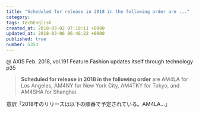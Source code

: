 ```yaml
---
title: "Scheduled for release in 2018 in the following order are ..."
category: 
tags: TechEnglish
created_at: 2018-03-02 07:19:11 +0900
updated_at: 2018-03-06 06:46:22 +0900
published: true
number: 5353
---
```


@ AXIS Feb. 2018, vol.191
Feature Fashion updates itself through technology
p35

> **Scheduled for release in 2018 in the following order** are AM4LA for Los Angeles, AM4NY for New York City, AM4TKY for Tokyo, and AM4SHA for Shanghai.

意訳「2018年のリリースは以下の順番で予定されている。AM4LA...」



